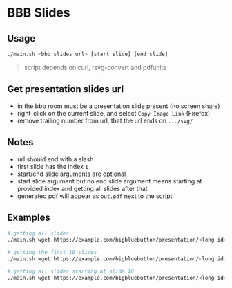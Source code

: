 # BBB Slides

## Usage
```bash
./main.sh <bbb slides url> [start slide] [end slide]
```

> script depends on curl, rsvg-convert and pdfunite

## Get presentation slides url

* in the bbb room must be a presentation slide present (no screen share)
* right-click on the current slide, and select `Copy Image Link` (Firefox)
* remove trailing number from url, that the url ends on `.../svg/`

## Notes

* url should end with a slash
* first slide has the index `1`
* start/end slide arguments are optional
* start slide argument but no end slide argument means starting at provided index and getting all slides after that
* generated pdf will appear as `out.pdf` next to the script

## Examples

```bash
# getting all slides
./main.sh wget https://example.com/bigbluebutton/presentation/<long id>/svg/

# getting the first 10 slides
./main.sh wget https://example.com/bigbluebutton/presentation/<long id>/svg/ 1 10

# getting all slides starting at slide 10
./main.sh wget https://example.com/bigbluebutton/presentation/<long id>/svg/ 10
```